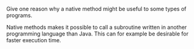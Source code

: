 Give one reason why a native method might be useful to some types of programs.

Native methods makes it possible to call a subroutine written in another programming language than Java. This can for example be desirable for faster execution time.
